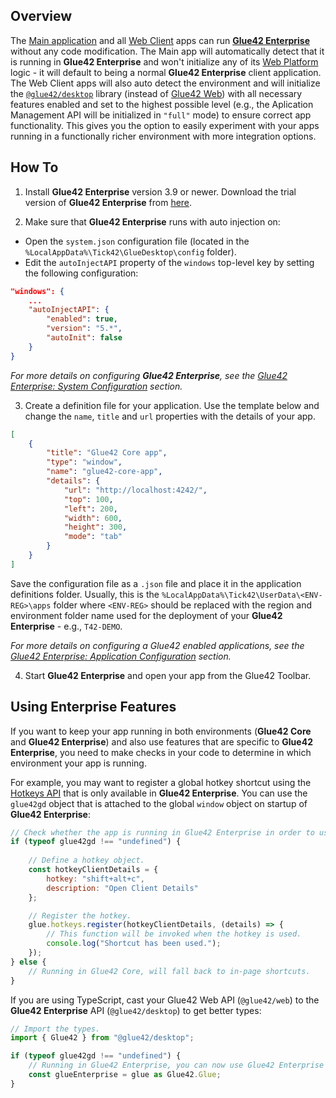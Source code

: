 ## Overview

The [Main application](../../developers/core-concepts/web-platform/overview/index.html)  and all [Web Client](../../developers/core-concepts/web-client/overview/index.html) apps can run [**Glue42 Enterprise**](https://glue42.com/enterprise/) without any code modification. The Main app will automatically detect that it is running in **Glue42 Enterprise** and won't initialize any of its [Web Platform](https://www.npmjs.com/package/@glue42/web-platform) logic - it will default to being a normal **Glue42 Enterprise** client application. The Web Client apps will also auto detect the environment and will initialize the [`@glue42/desktop`](https://www.npmjs.com/package/@glue42/desktop) library (instead of [Glue42 Web](https://www.npmjs.com/package/@glue42/web)) with all necessary features enabled and set to the highest possible level (e.g., the Aplication Management API will be initialized in `"full"` mode) to ensure correct app functionality. This gives you the option to easily experiment with your apps running in a functionally richer environment with more integration options.

## How To 

1. Install **Glue42 Enterprise** version 3.9 or newer. Download the trial version of **Glue42 Enterprise** from [here](https://glue42.com/free-trial/).

2. Make sure that **Glue42 Enterprise** runs with auto injection on:

- Open the `system.json` configuration file (located in the `%LocalAppData%\Tick42\GlueDesktop\config` folder).
- Edit the `autoInjectAPI` property of the `windows` top-level key by setting the following configuration:

```json
"windows": {
    ...
    "autoInjectAPI": {
        "enabled": true,
        "version": "5.*",
        "autoInit": false
    }
}
```

*For more details on configuring **Glue42 Enterprise**, see the [Glue42 Enterprise: System Configuration](https://docs.glue42.com/developers/configuration/system/index.html) section.*

3. Create a definition file for your application. Use the template below and change the `name`, `title` and `url` properties with the details of your app.

```json
[
    {
        "title": "Glue42 Core app",
        "type": "window",
        "name": "glue42-core-app",
        "details": {
            "url": "http://localhost:4242/",
            "top": 100,
            "left": 200,
            "width": 600,
            "height": 300,
            "mode": "tab"      
        }   
    }
]
``` 

Save the configuration file as a `.json` file and place it in the application definitions folder. Usually, this is the `%LocalAppData%\Tick42\UserData\<ENV-REG>\apps` folder where `<ENV-REG>` should be replaced with the region and environment folder name used for the deployment of your **Glue42 Enterprise** - e.g., `T42-DEMO`.

*For more details on configuring a Glue42 enabled applications, see the [Glue42 Enterprise: Application Configuration](https://docs.glue42.com/developers/configuration/application/index.html) section.*

4. Start **Glue42 Enterprise** and open your app from the Glue42 Toolbar.

## Using Enterprise Features

If you want to keep your app running in both environments (**Glue42 Core** and **Glue42 Enterprise**) and also use features that are specific to **Glue42 Enterprise**, you need to make checks in your code to determine in which environment your app is running.

For example, you may want to register a global hotkey shortcut using the [Hotkeys API](https://docs.glue42.com/reference/glue/latest/hotkeys/index.html) that is only available in **Glue42 Enterprise**. You can use the `glue42gd` object that is attached to the global `window` object on startup of **Glue42 Enterprise**:

```javascript
// Check whether the app is running in Glue42 Enterprise in order to use the Hotkeys API.
if (typeof glue42gd !== "undefined") {
   
    // Define a hotkey object.
    const hotkeyClientDetails = {
        hotkey: "shift+alt+c",
        description: "Open Client Details"
    };

    // Register the hotkey.
    glue.hotkeys.register(hotkeyClientDetails, (details) => {
        // This function will be invoked when the hotkey is used.
        console.log("Shortcut has been used.");
    });
} else {
    // Running in Glue42 Core, will fall back to in-page shortcuts.
}
```

If you are using TypeScript, cast your Glue42 Web API (`@glue42/web`) to the **Glue42 Enterprise** API (`@glue42/desktop`) to get better types:

```typescript
// Import the types.
import { Glue42 } from "@glue42/desktop"; 

if (typeof glue42gd !== "undefined") {
    // Running in Glue42 Enterprise, you can now use Glue42 Enterprise specific APIs.
    const glueEnterprise = glue as Glue42.Glue;
}
```